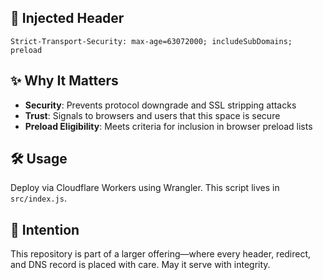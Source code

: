 ## 🔐 Injected Header
```
Strict-Transport-Security: max-age=63072000; includeSubDomains; preload
```
## ✨ Why It Matters

- **Security**: Prevents protocol downgrade and SSL stripping attacks  
- **Trust**: Signals to browsers and users that this space is secure  
- **Preload Eligibility**: Meets criteria for inclusion in browser preload lists

## 🛠️ Usage

Deploy via Cloudflare Workers using Wrangler. This script lives in `src/index.js`.

## 🙏 Intention

This repository is part of a larger offering—where every header, redirect, and DNS record is placed with care. May it serve with integrity.

